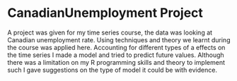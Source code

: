 # CanadianUnemployment Project
A project was given for my time series course, the data was looking at Canadian unemployment rate. Using techniques and theory we learnt during the course was applied here. Accounting for different types of a effects on the time series I made a model and tried to predict future values. Although there was a limitation on my R programming skills and theory to implement such I gave suggestions on the type of model it could be with evidence.
